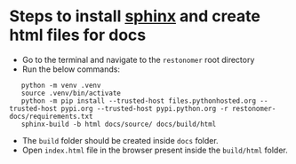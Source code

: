 # Steps to install [sphinx](https://www.sphinx-doc.org/en/master/) and create html files for docs

* Go to the terminal and navigate to the `restonomer` root directory
* Run the below commands:
```text
   python -m venv .venv
   source .venv/bin/activate
   python -m pip install --trusted-host files.pythonhosted.org --trusted-host pypi.org --trusted-host pypi.python.org -r restonomer-docs/requirements.txt
   sphinx-build -b html docs/source/ docs/build/html
```
* The `build` folder should be created inside `docs` folder.
* Open `index.html` file in the browser present inside the `build/html` folder.